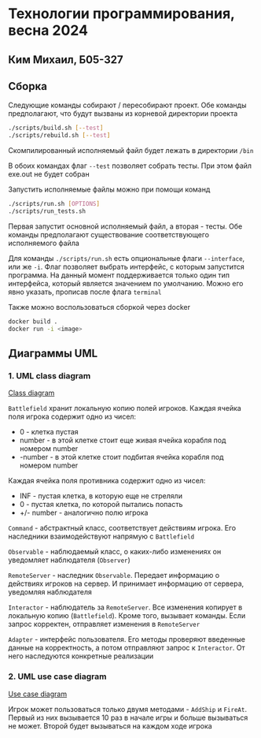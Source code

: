# Технологии программирования, весна 2024
## Ким Михаил, Б05-327

## Сборка
Следующие команды собирают / пересобирают проект.
Обе команды предполагают, что будут вызваны из корневой директории проекта
```bash
./scripts/build.sh [--test]
./scripts/rebuild.sh [--test]
```

Скомпилированный исполняемый файл будет лежать в директории `/bin`

В обоих командах флаг `--test` позволяет собрать тесты.
При этом файл exe.out не будет собран

Запустить исполняемые файлы можно при помощи команд
```bash
./scripts/run.sh [OPTIONS]
./scripts/run_tests.sh
```
Первая запустит основной исполняемый файл, а вторая - тесты.
Обе команды предполагают существование соответствующего исполняемого файла

Для команды `./scripts/run.sh` есть опциональные флаги `--interface`, или же `-i`.
Флаг позволяет выбрать интерфейс, с которым запустится программа.
На данный момент поддерживается только один тип интерфейса,
который является значением по умолчанию. 
Можно его явно указать, прописав после флага `terminal`

Также можно воспользоваться сборкой через docker
```bash
docker build .
docker run -i <image>
```

## Диаграммы UML
### 1. UML class diagram
[Class diagram](./diagrams/class_uml.jpg?raw=true)

`Battlefield` хранит локальную копию полей игроков.
Каждая ячейка поля игрока содержит одно из чисел:
- 0 - клетка пустая
- number - в этой клетке стоит еще живая ячейка корабля под номером number
- -number - в этой клетке стоит подбитая ячейка корабля под номером number

Каждая ячейка поля противника содержит одно из чисел:
- INF - пустая клетка, в которую еще не стреляли
- 0 - пустая клетка, по которой пытались попасть
- +/- number - аналогично полю игрока

`Command` - абстрактный класс, соответствует действиям игрока.
Его наследники взаимодействуют напрямую с `Battlefield`

`Observable` - наблюдаемый класс,
о каких-либо изменениях он уведомляет наблюдателя (`Observer`)

`RemoteServer` - наследник `Observable`.
Передает информацию о действиях игроков на сервер.
И принимает информацию от сервера, уведомляя наблюдателя

`Interactor` - наблюдатель за `RemoteServer`.
Все изменения копирует в локальную копию (`Battlefield`).
Кроме того, вызывает команды.
Если запрос корректен, отправляет изменения в `RemoteServer`

`Adapter` - интерфейс пользователя.
Его методы проверяют введенные данные на корректность, а потом отправляют запрос к `Interactor`.
От него наследуются конкретные реализации

### 2. UML use case diagram

[Use case diagram](./diagrams/use_case_uml.jpg?raw=true)

Игрок может пользоваться только двумя методами - `AddShip` и `FireAt`.
Первый из них вызывается 10 раз в начале игры и больше вызываться не может.
Второй будет вызываться на каждом ходе игрока
